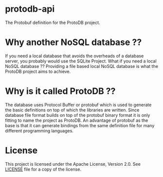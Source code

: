 # protodb-api
The Protobuf definition for the ProtoDB project.

# Why another NoSQL database ??
If you need a local database that avoids the overheads of a database server,
you probably would use the SQLite Project.
What if you need a local NoSQL database ??
Providing a file based local NoSQL database is what the ProtoDB project aims to achieve.

# Why is it called ProtoDB ??
The database uses Protocol Buffer or protobuf which is used to generate the basic definitions
on top of which the libraries are written. Since database file format builds on top of the
protobuf binary format it is only fitting to name the project as ProtoDB. An advantage of
protobuf as the base is that it can generate bindings from the same definition file
for many different programming languages.

# License
This project is licensed under the Apache License, Version 2.0.
See [LICENSE](LICENSE) file for a copy of the license.
